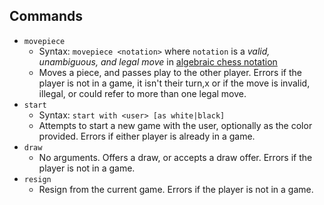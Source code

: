 ## Commands

- `movepiece`
    - Syntax: `movepiece <notation>` where `notation` is a *valid, unambiguous, and legal move* in [algebraic chess notation](https://en.wikipedia.org/wiki/Algebraic_notation_(chess))
    - Moves a piece, and passes play to the other player. Errors if the player is not in a game, it isn't their turn,x or if the move is invalid, illegal, or could refer to more than one legal move.
- `start`
    - Syntax: `start with <user> [as white|black]`
    - Attempts to start a new game with the user, optionally as the color provided. Errors if either player is already in a game.
- `draw`
    - No arguments. Offers a draw, or accepts a draw offer. Errors if the player is not in a game.
- `resign`
    - Resign from the current game. Errors if the player is not in a game.
